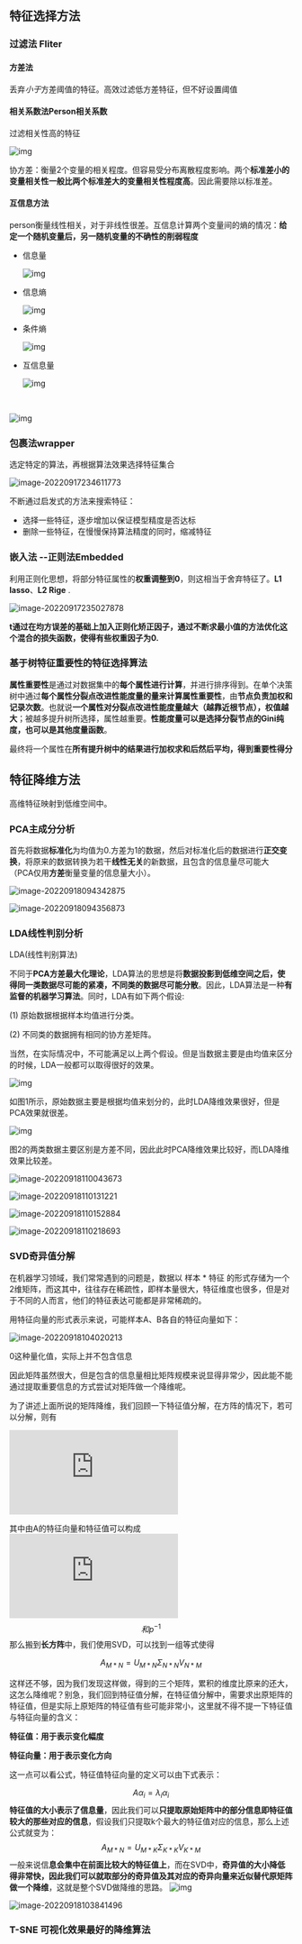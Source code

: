 ##   特征选择方法

### 过滤法 Fliter

#### 方差法

丢弃*小于*方差阈值的特征。高效过滤低方差特征，但不好设置阈值

#### 相关系数法Person相关系数

过滤相关性高的特征

![img](https://img-blog.csdnimg.cn/img_convert/208d68d7ead9e00b59b40e05783f26f5.png)

协方差：衡量2个变量的相关程度。但容易受分布离散程度影响。两个**标准差小的变量相关性一般比两个标准差大的变量相关性程度高**。因此需要除以标准差。

####  互信息方法

person衡量线性相关，对于非线性很差。互信息计算两个变量间的熵的情况：**给定一个随机变量后，另一随机变量的不确性的削弱程度** 

- 信息量

  ![img](https://img-blog.csdnimg.cn/2021030520122441.png?x-oss-process=image/watermark,type_ZmFuZ3poZW5naGVpdGk,shadow_10,text_aHR0cHM6Ly9ibG9nLmNzZG4ubmV0L3FxXzM2MDU2MjE5,size_16,color_FFFFFF,t_70)

- 信息熵

  ![img](https://img-blog.csdnimg.cn/2021030520125323.png?x-oss-process=image/watermark,type_ZmFuZ3poZW5naGVpdGk,shadow_10,text_aHR0cHM6Ly9ibG9nLmNzZG4ubmV0L3FxXzM2MDU2MjE5,size_16,color_FFFFFF,t_70)

- 条件熵

  ![img](https://img-blog.csdnimg.cn/2021030520125323.png?x-oss-process=image/watermark,type_ZmFuZ3poZW5naGVpdGk,shadow_10,text_aHR0cHM6Ly9ibG9nLmNzZG4ubmV0L3FxXzM2MDU2MjE5,size_16,color_FFFFFF,t_70)

- 互信息量

  ![img](https://img-blog.csdnimg.cn/20210305201349368.png?x-oss-process=image/watermark,type_ZmFuZ3poZW5naGVpdGk,shadow_10,text_aHR0cHM6Ly9ibG9nLmNzZG4ubmV0L3FxXzM2MDU2MjE5,size_16,color_FFFFFF,t_70)

​	      

![img](https://img-blog.csdnimg.cn/20210305201401402.png?x-oss-process=image/watermark,type_ZmFuZ3poZW5naGVpdGk,shadow_10,text_aHR0cHM6Ly9ibG9nLmNzZG4ubmV0L3FxXzM2MDU2MjE5,size_16,color_FFFFFF,t_70)

### 包裹法wrapper

选定特定的算法，再根据算法效果选择特征集合

![image-20220917234611773](特征选择与特征降维.assets/image-20220917234611773.png)

不断通过启发式的方法来搜索特征：

- 选择一些特征，逐步增加以保证模型精度是否达标
- 删除一些特征，在慢慢保持算法精度的同时，缩减特征



### 嵌入法 --正则法Embedded

利用正则化思想，将部分特征属性的**权重调整到0**，则这相当于舍弃特征了。**L1 lasso**、**L2 Rige** .

![image-20220917235027878](特征选择与特征降维.assets/image-20220917235027878.png)

**t通过在均方误差的基础上加入正则化矫正因子，通过不断求最小值的方法优化这个混合的损失函数，使得有些权重因子为0.**



### **基于树特征重要性的特征选择算法**

**属性重要性**是通过对数据集中的**每个属性进行计算**，并进行排序得到。在单个决策树中通过**每个属性分裂点改进性能度量的量来计算属性重要性**，由**节点负责加权和记录次数**。也就说**一个属性对分裂点改进性能度量越大（越靠近根节点），权值越大**；被越多提升树所选择，属性越重要。**性能度量可以是选择分裂节点的Gini纯度，也可以是其他度量函数**。

最终将一个属性在**所有提升树中的结果进行加权求和后然后平均，得到重要性得分**



## 特征降维方法

高维特征映射到低维空间中。

### PCA主成分分析

首先将数据**标准化**为均值为0.方差为1的数据，然后对标准化后的数据进行**正交变换**，将原来的数据转换为若干**线性无关**的新数据，且包含的信息量尽可能大（PCA仅用**方差**衡量变量的信息量大小）。

![image-20220918094342875](特征选择与特征降维.assets/image-20220918094342875.png)

![image-20220918094356873](特征选择与特征降维.assets/image-20220918094356873.png)

### LDA线性判别分析

LDA(线性判别算法)

不同于**PCA方差最大化理论**，LDA算法的思想是将**数据投影到低维空间之后，使得同一类数据尽可能的紧凑，不同类的数据尽可能分散**。因此，LDA算法是一种**有监督的机器学习算法**。同时，LDA有如下两个假设:

(1) 原始数据根据样本均值进行分类。

(2) 不同类的数据拥有相同的协方差矩阵。

当然，在实际情况中，不可能满足以上两个假设。但是当数据主要是由均值来区分的时候，LDA一般都可以取得很好的效果。

![img](https://pic1.zhimg.com/80/v2-c55ffbfe15604f9d0ae16dad0d6f028c_720w.jpg)

如图1所示，原始数据主要是根据均值来划分的，此时LDA降维效果很好，但是PCA效果就很差。

![img](https://pic1.zhimg.com/80/v2-7707c6e83f977d69502feb7c894baf20_720w.jpg)

图2的两类数据主要区别是方差不同，因此此时PCA降维效果比较好，而LDA降维效果比较差。

![image-20220918110043673](特征选择与特征降维.assets/image-20220918110043673.png)



![image-20220918110131221](特征选择与特征降维.assets/image-20220918110131221.png)

![image-20220918110152884](特征选择与特征降维.assets/image-20220918110152884.png)

![image-20220918110218693](特征选择与特征降维.assets/image-20220918110218693.png)

### SVD奇异值分解

在机器学习领域，我们常常遇到的问题是，数据以 样本 * 特征 的形式存储为一个2维矩阵，而这其中，往往存在稀疏性，即样本量很大，特征维度也很多，但是对于不同的人而言，他们的特征表达可能都是非常稀疏的。

用特征向量的形式表示来说，可能样本A、B各自的特征向量如下：

![image-20220918104020213](特征选择与特征降维.assets/image-20220918104020213.png)



0这种量化值，实际上并不包含信息

因此矩阵虽然很大，但是包含的信息量相比矩阵规模来说显得非常少，因此能不能通过提取重要信息的方式尝试对矩阵做一个降维呢。

为了讲述上面所说的矩阵降维，我们回顾一下特征值分解，在方阵的情况下，若可以分解，则有

![img](https://latex.codecogs.com/gif.latex?%5Cdpi%7B100%7D%20A%3DP%5E%7B-1%7D%5CDelta%20P)

其中由A的特征向量和特征值可以构成![img](https://latex.codecogs.com/gif.latex?%5Cdpi%7B100%7D%20%5CDelta)
$$
和p^{-1}
$$
那么搬到**长方阵**中，我们使用SVD，可以找到一组等式使得

$$
A_{M*N}=U_{M*N} \Sigma_{N*N} V_{N*M}
$$


这样还不够，因为我们发现这样做，得到的三个矩阵，累积的维度比原来的还大，这怎么降维呢？别急，我们回到特征值分解，在特征值分解中，需要求出原矩阵的特征值，但是实际上原矩阵的特征值有些可能非常小，这里就不得不提一下特征值与特征向量的含义：

**特征值：用于表示变化幅度**

**特征向量：用于表示变化方向**

这一点可以看公式，特征值特征向量的定义可以由下式表示：

$$
A\alpha_i =\lambda_i \alpha_i
$$
**特征值的大小表示了信息量**，因此我们可以**只提取原始矩阵中的部分信息即特征值较大的那些对应的信息**，假设我们只提取k个最大的特征值对应的信息，那么上述公式就变为：
$$
A_{M*N}=U_{M*K} \Sigma_{K*K} V_{K*M}
$$
一般来说信**息会集中在前面比较大的特征值上**，而在SVD中，**奇异值的大小降低得非常快，因此我们可以就取部分的奇异值及其对应的奇异向量来近似替代原矩阵做一个降维**，这就是整个SVD做降维的思路。
![img](https://img-blog.csdnimg.cn/img_convert/79ef487d87c19901c6fad6d94d9917f1.png)

![image-20220918103841496](特征选择与特征降维.assets/image-20220918103841496.png)

### T-SNE 可视化效果最好的降维算法

